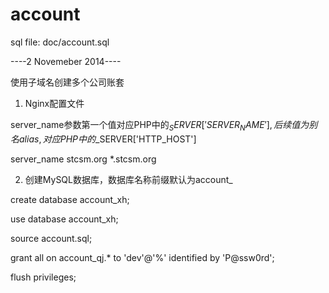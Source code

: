 account
=======
sql file: doc/account.sql

----2 Novemeber 2014----

使用子域名创建多个公司账套

1. Nginx配置文件

server_name参数第一个值对应PHP中的$_SERVER['SERVER_NAME'],后续值为别名alias, 对应PHP中的$_SERVER['HTTP_HOST']

server_name stcsm.org *.stcsm.org

2. 创建MySQL数据库，数据库名称前缀默认为account_

create database account_xh;

use database account_xh;

source account.sql;

grant all on account_qj.* to 'dev'@'%' identified by 'P@ssw0rd';

flush privileges;
